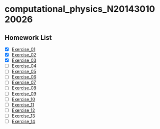 # computational_physics_N2014301020026
Homework List
----
- [x] [Exercise_01](https://github.com/CornChen/computational_physics_N2014301020026.git)<br>
- [x] [Exercise_02](https://github.com/CornChen/computational_physics_N2014301020026/blob/master/chenyukun.py)<br>
- [x] [Exercise_03](https://github.com/CornChen/computational_physics_N2014301020026/blob/master/Let's%20move!.py)<br>
- [ ] [Exercise_04]()<br>
- [ ] [Exercise_05]()<br>
- [ ] [Exercise_06]()<br>
- [ ] [Exercise_07]()<br>
- [ ] [Exercise_08]()<br>
- [ ] [Exercise_09]()<br>
- [ ] [Exercise_10]()<br>
- [ ] [Exercise_11]()<br>
- [ ] [Exercise_12]()<br>
- [ ] [Exercise_13]()<br>
- [ ] [Exercise_14]()<br>

